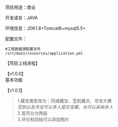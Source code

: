 项目用途：商业

开发语言：JAVA

环境信息：JDK1.8+Tomcat8+mysql5.5+

配置文件：

    #工程数据源配置文件  
    /src/main/resources/application.yml  
【项目上线进程】

【v1.0.0】  
基本功能

【v1.0.1】   
>1.藏宝类型改为：同城藏宝、签到藏点、寻宝大赛  
  *签到以及寻宝可以多人提交宝藏，也可以采纳多人*  
2.首页分为两级  
3.评论和回帖可以添加图片